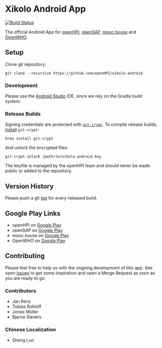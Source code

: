 Xikolo Android App
==================

[![Build Status](https://travis-ci.org/openHPI/xikolo-android.svg?branch=master)](https://travis-ci.org/openHPI/xikolo-android)

The official Android App for [openHPI](https://open.hpi.de/), [openSAP](https://open.sap.com/), [mooc.house](https://mooc.house/) and [OpenWHO](https://openwho.org/).

## Setup

Clone git repository:

```
git clone --recursive https://github.com/openHPI/xikolo-android
```

### Development

Please use the [Android Studio](https://developer.android.com/sdk/) IDE, since we rely on the Gradle build system.

### Release Builds

Signing credentials are protected with [`git-crypt`](https://github.com/AGWA/git-crypt/). To compile release builds, [install](https://www.agwa.name/projects/git-crypt/) `git-crypt`:
```
brew install git-crypt
```
And unlock the encrypted files:
```
git-crypt unlock /path/to/xikolo-android.key
```
The keyfile is managed by the openHPI team and should never be made public or added to the repository.

## Version History

Please push a git [tag](https://github.com/openHPI/xikolo-android/tags) for every released build.

## Google Play Links

- openHPI on [Google Play](https://play.google.com/store/apps/details?id=de.xikolo.openhpi)
- openSAP on [Google Play](https://play.google.com/store/apps/details?id=de.xikolo.opensap)
- mooc.house on [Google Play](https://play.google.com/store/apps/details?id=de.xikolo.moochouse)
- OpenWHO on [Google Play](https://play.google.com/store/apps/details?id=de.xikolo.openwho)

## Contributing

Please feel free to help us with the ongoing development of this app. See open [issues](https://github.com/openHPI/xikolo-android/issues) to get some inspiration and open a Merge Request as soon as you are ready to go.

### Contributors

- Jan Renz
- Tobias Rohloff
- Jonas Müller
- Bjarne Sievers

### Chinese Localization

- Sheng Luo
